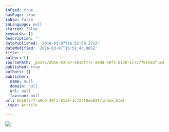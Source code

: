 ```yaml
---
inFeed: true
hasPage: true
inNav: false
inLanguage: null
starred: false
keywords: []
description: ''
datePublished: '2016-03-07T16:52:58.221Z'
dateModified: '2016-03-07T16:51:43.885Z'
title: ''
author: []
sourcePath: _posts/2016-03-07-6b16f777-a0dd-48f1-8130-1c727f0e582f.md
published: true
authors: []
publisher:
  name: null
  domain: null
  url: null
  favicon: null
url: 6b16f777-a0dd-48f1-8130-1c727f0e582f/index.html
_type: Article

---
```

![](https://s3-us-west-2.amazonaws.com/the-grid-img/p/42b8ca7d7c18066fce2234da0a66c37a931992e9.jpg)